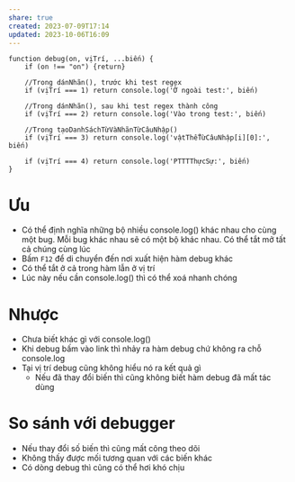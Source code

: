 ```yaml
---
share: true
created: 2023-07-09T17:14
updated: 2023-10-06T16:09
---
```

```
function debug(on, vịTrí, ...biến) {
    if (on !== "on") {return}

    //Trong dánNhãn(), trước khi test regex
    if (vịTrí === 1) return console.log('Ở ngoài test:', biến)

    //Trong dánNhãn(), sau khi test regex thành công
    if (vịTrí === 2) return console.log('Vào trong test:', biến)
    
    //Trong tạoDanhSáchTừVàNhãnTừCâuNhập() 
    if (vịTrí === 3) return console.log('vậtThểTừCâuNhập[i][0]:', biến)

    if (vịTrí === 4) return console.log('PTTTThựcSự:', biến)
}
```
# Ưu
- Có thể định nghĩa những bộ nhiều console.log() khác nhau cho cùng một bug. Mỗi bug khác nhau sẽ có một bộ khác nhau. Có thể tắt mở tất cả chúng cùng lúc
- Bấm `F12` để di chuyển đến nơi xuất hiện hàm debug khác
- Có thể tắt ở cả trong hàm lẫn ở vị trí
- Lúc này nếu cần console.log() thì có thể xoá nhanh chóng
# Nhược
- Chưa biết khác gì với console.log()
- Khi debug bấm vào link thì nhảy ra hàm debug chứ không ra chỗ console.log
- Tại vị trí debug cũng không hiểu nó ra kết quả gì
	- Nếu đã thay đổi biến thì cũng không biết hàm debug đã mất tác dùng

# So sánh với debugger
- Nếu thay đổi số biến thì cũng mất công theo dõi
- Không thấy được mối tương quan với các biến khác
- Có dòng debug thì cũng có thể hơi khó chịu 
